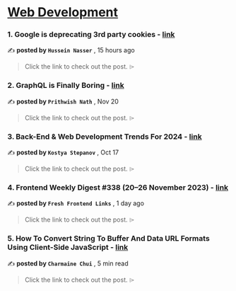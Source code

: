 
<h1><a href=https://medium.com/tag/web-development/recommended target="_blank" rel="noopener noreferrer">Web Development</a></h1>
<h3>1. Google is deprecating 3rd party cookies - <a href=https://medium.com/@hnasr/google-is-deprecating-3rd-party-cookies-d987603607a7?source=tag_recommended_feed---------0-84----------web_development----------f76c8d03_d638_4d5c_ae35_ba251715cf47------- target="_blank" rel="noopener noreferrer">link</a></h3>

✍️ **posted by `Hussein Nasser`** <date> , 15 hours ago</date>

<blockquote>Click the link to check out the post. ⌲</blockquote>

<h3>2. GraphQL is Finally Boring - <a href=https://medium.com/javascript-in-plain-english/graphql-is-finally-boring-681d3328b31c?source=tag_recommended_feed---------1-107----------web_development----------f76c8d03_d638_4d5c_ae35_ba251715cf47------- target="_blank" rel="noopener noreferrer">link</a></h3>

✍️ **posted by `Prithwish Nath`** <date> , Nov 20</date>

<blockquote>Click the link to check out the post. ⌲</blockquote>

<h3>3. Back-End & Web Development Trends For 2024 - <a href=https://medium.com/ux-planet/back-end-web-development-trends-for-2024-04cc14bb43cb?source=tag_recommended_feed---------2-85----------web_development----------f76c8d03_d638_4d5c_ae35_ba251715cf47------- target="_blank" rel="noopener noreferrer">link</a></h3>

✍️ **posted by `Kostya Stepanov`** <date> , Oct 17</date>

<blockquote>Click the link to check out the post. ⌲</blockquote>

<h3>4. Frontend Weekly Digest #338 (20–26 November 2023) - <a href=https://medium.com/@frontender-ua/frontend-weekly-digest-338-20-26-november-2023-0391292f6e58?source=tag_recommended_feed---------3-84----------web_development----------f76c8d03_d638_4d5c_ae35_ba251715cf47------- target="_blank" rel="noopener noreferrer">link</a></h3>

✍️ **posted by `Fresh Frontend Links`** <date> , 1 day ago</date>

<blockquote>Click the link to check out the post. ⌲</blockquote>

<h3>5. How To Convert String To Buffer And Data URL Formats Using Client-Side JavaScript - <a href=https://medium.com/javascript-in-plain-english/how-to-convert-string-to-buffer-and-data-url-formats-using-client-side-javascript-9514a8c446d2?source=tag_recommended_feed---------4-107----------web_development----------f76c8d03_d638_4d5c_ae35_ba251715cf47------- target="_blank" rel="noopener noreferrer">link</a></h3>

✍️ **posted by `Charmaine Chui`** <date> , 5 min read</date>

<blockquote>Click the link to check out the post. ⌲</blockquote>

